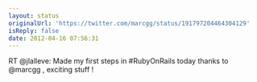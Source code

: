 ```yaml
---
layout: status
originalUrl: 'https://twitter.com/marcgg/status/191797204464304129'
isReply: false
date: 2012-04-16 07:56:31
---
```


RT @jlalleve: Made my first steps in #RubyOnRails today thanks to @marcgg , exciting stuff !
